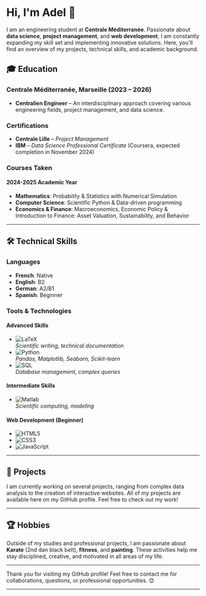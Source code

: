 # Hi, I'm Adel 👋

I am an engineering student at **Centrale Méditerranée**. Passionate about **data science**, **project management**, and **web development**, I am constantly expanding my skill set and implementing innovative solutions. Here, you'll find an overview of my projects, technical skills, and academic background.

## 🎓 Education

### Centrale Méditerranée, Marseille (2023 – 2026)
- **Centralien Engineer** – An interdisciplinary approach covering various engineering fields, project management, and data science.

### Certifications
- **Centrale Lille** – *Project Management* 
- **IBM** – *Data Science Professional Certificate* (Coursera, expected completion in November 2024)

### Courses Taken
#### 2024-2025 Academic Year
- **Mathematics**: Probability & Statistics with Numerical Simulation
- **Computer Science**: Scientific Python & Data-driven programming
- **Economics & Finance**: Macroeconomics, Economic Policy & Introduction to Finance: Asset Valuation, Sustainability, and Behavior

---

## 🛠 Technical Skills

### Languages
- **French**: Native
- **English**: B2
- **German**: A2/B1
- **Spanish**: Beginner

### Tools & Technologies

#### Advanced Skills
- ![LaTeX](https://img.shields.io/badge/LaTeX-008080?style=flat&logo=latex&logoColor=white)  
  *Scientific writing, technical documentation*
- ![Python](https://img.shields.io/badge/Python-3776AB?style=flat&logo=python&logoColor=white)  
  *Pandas, Matplotlib, Seaborn, Scikit-learn*
- ![SQL](https://img.shields.io/badge/SQL-4479A1?style=flat&logo=sql&logoColor=white)  
  *Database management, complex queries*

#### Intermediate Skills
- ![Matlab](https://img.shields.io/badge/Matlab-0076A8?style=flat&logo=matlab&logoColor=white)  
  *Scientific computing, modeling*

#### Web Development (Beginner)
- ![HTML5](https://img.shields.io/badge/HTML5-E34F26?style=flat&logo=html5&logoColor=white)  
- ![CSS3](https://img.shields.io/badge/CSS3-1572B6?style=flat&logo=css3&logoColor=white)  
- ![JavaScript](https://img.shields.io/badge/JavaScript-F7DF1E?style=flat&logo=javascript&logoColor=black)  

---

## 🚀 Projects

I am currently working on several projects, ranging from complex data analysis to the creation of interactive websites. All of my projects are available here on my GitHub profile. Feel free to check out my work!

---

## 🏆 Hobbies

Outside of my studies and professional projects, I am passionate about **Karate** (2nd dan black belt), **fitness**, and **painting**. These activities help me stay disciplined, creative, and motivated in all areas of my life.

---

Thank you for visiting my GitHub profile! Feel free to contact me for collaborations, questions, or professional opportunities. 😊

---
